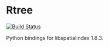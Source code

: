 Rtree
=====

[![Build Status](https://travis-ci.org/Toblerity/rtree.svg)](https://travis-ci.org/Toblerity/rtree)

Python bindings for libspatialindex 1.8.3.

